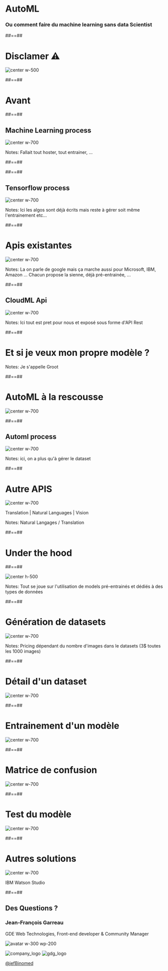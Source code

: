 
<!-- .slide: class="first-slide" -->

# **AutoML**


### Ou comment faire du machine learning sans data Scientist


##==##

# Disclamer ⚠️

![center w-500](./assets/images/cat-meme.jpg)


##==##

<!-- .slide: data-background="./assets/images/jeshoots-com-436787-unsplash.jpg" class="transition text-white"  -->

# Avant

##==##

## Machine Learning process

![center w-700](./assets/images/Machine_learning.png)

Notes:
Fallait tout hoster, tout entrainer, ...

##==##


<!-- .slide: data-background="./assets/images/tensorflow.jpeg" class="no-filter"  -->


##==##

## Tensorflow process

![center w-700](./assets/images/Machine_learning_Tensorflow.png)

Notes:
Ici les algos sont déjà écrits mais reste à gérer soit même l'entrainement etc...


##==##

<!-- .slide: class="no-filter transition"  -->

# Apis existantes

![center w-700](./assets/images/google-cloud-api.png)

Notes:
La on parle de google mais ça marche aussi pour Microsoft, IBM, Amazon ...
Chacun propose la sienne, déjà pré-entrainée, ...


##==##

## CloudML Api

![center w-700](./assets/images/Machine_learning_visionapi.png)

Notes:
Ici tout est pret pour nous et exposé sous forme d'API Rest


##==##


<!-- .slide: data-background="./assets/images/groot-hodor-chewbacca.jpg" class="transition text-red"  -->


# Et si je veux mon propre modèle ?

Notes:
Je s'appelle Groot

##==##

<!-- .slide: class="no-filter transition"  -->

# AutoML à la rescousse

![center w-700](./assets/images/auto_ml.png)


##==##

## Automl process

![center w-700](./assets/images/Machine_learning_automl.png)


Notes:
ici, on a plus qu'à gérer le dataset

##==##

<!-- .slide: class="no-filter transition"  -->

# Autre APIS

![center w-700](./assets/images/api-lead.png)

Translation | Natural Languages | Vision

Notes:
Natural Langages / Translation


##==##

<!-- .slide: data-background="./assets/images/alen-jacob-589057-unsplash.jpg" class="transition text-red"  -->

# Under the hood


##==##


![center h-500](./assets/images/creating-ml-solutions_2x.png)

Notes:
Tout se joue sur l'utilisation de models pré-entrainés et dédiés à des types de données


##==##



# Génération de datasets

![center w-700](./assets/images/automl_datasets.png)

Notes:
Pricing dépendant du nombre d'images dans le datasets (3$ toutes les 1000 images)

##==##



# Détail d'un dataset

![center w-700](./assets/images/automl_dataset_detail.png)

##==##



# Entrainement d'un modèle

![center w-700](./assets/images/automl_model_training.png)

##==##



# Matrice de confusion

![center w-700](./assets/images/automl_confusion_matrix.png)

##==##



# Test du modèle

![center w-700](./assets/images/automl_training.png)


##==##



<!-- .slide: class="no-filter transition"  -->

# Autres solutions

![center w-700](./assets/images/watson_studio.png)

IBM Watson Studio

##==##

<!-- .slide: class="who-am-i" -->

## Des Questions ?

### Jean-François Garreau

<!-- .element: class="descjf" -->
GDE Web Technologies,  Front-end developer & Community Manager

![avatar w-300 wp-200](assets/images/jf.jpg)


![company_logo](assets/images/logo-SFEIR-blanc-orange.svg)
![gdg_logo](assets/images/GDG-Logo-carre.png)

<!-- .element: class="twitter" -->
[@jefBinomed](https://twitter.com/jefBinomed)
